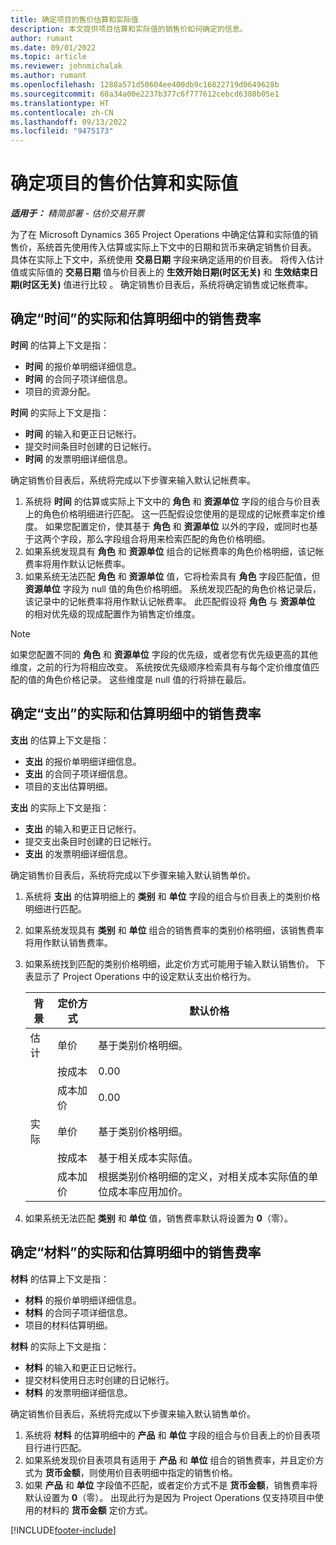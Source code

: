 ```yaml
---
title: 确定项目的售价估算和实际值
description: 本文提供项目估算和实际值的销售价如何确定的信息。
author: rumant
ms.date: 09/01/2022
ms.topic: article
ms.reviewer: johnmichalak
ms.author: rumant
ms.openlocfilehash: 1288a571d50604ee400db9c16822719d0649628b
ms.sourcegitcommit: 60a34a00e2237b377c6f777612cebcd6380b05e1
ms.translationtype: HT
ms.contentlocale: zh-CN
ms.lasthandoff: 09/13/2022
ms.locfileid: "9475173"
---
```

# <a name="determine-sales-prices-for-project-estimates-and-actuals"></a>确定项目的售价估算和实际值

_**适用于：** 精简部署 - 估价交易开票_

为了在 Microsoft Dynamics 365 Project Operations 中确定估算和实际值的销售价，系统首先使用传入估算或实际上下文中的日期和货币来确定销售价目表。 具体在实际上下文中，系统使用 **交易日期** 字段来确定适用的价目表。 将传入估计值或实际值的 **交易日期** 值与价目表上的 **生效开始日期(时区无关)** 和 **生效结束日期(时区无关)** 值进行比较 。 确定销售价目表后，系统将确定销售或记帐费率。

## <a name="determining-sales-rates-on-actual-and-estimate-lines-for-time"></a>确定“时间”的实际和估算明细中的销售费率

**时间** 的估算上下文是指：

- **时间** 的报价单明细详细信息。
- **时间** 的合同子项详细信息。
- 项目的资源分配。

**时间** 的实际上下文是指：

- **时间** 的输入和更正日记帐行。
- 提交时间条目时创建的日记帐行。
- **时间** 的发票明细详细信息。 

确定销售价目表后，系统将完成以下步骤来输入默认记帐费率。

1. 系统将 **时间** 的估算或实际上下文中的 **角色** 和 **资源单位** 字段的组合与价目表上的角色价格明细进行匹配。 这一匹配假设您使用的是现成的记帐费率定价维度。 如果您配置定价，使其基于 **角色** 和 **资源单位** 以外的字段，或同时也基于这两个字段，那么字段组合将用来检索匹配的角色价格明细。
1. 如果系统发现具有 **角色** 和 **资源单位** 组合的记帐费率的角色价格明细，该记帐费率将用作默认记帐费率。
1. 如果系统无法匹配 **角色** 和 **资源单位** 值，它将检索具有 **角色** 字段匹配值，但 **资源单位** 字段为 null 值的角色价格明细。 系统发现匹配的角色价格记录后，该记录中的记帐费率将用作默认记帐费率。 此匹配假设将 **角色** 与 **资源单位** 的相对优先级的现成配置作为销售定价维度。

> [!NOTE]
> 如果您配置不同的 **角色** 和 **资源单位** 字段的优先级，或者您有优先级更高的其他维度，之前的行为将相应改变。 系统按优先级顺序检索具有与每个定价维度值匹配的值的角色价格记录。 这些维度是 null 值的行将排在最后。

## <a name="determining-sales-rates-on-actual-and-estimate-lines-for-expense"></a>确定“支出”的实际和估算明细中的销售费率

**支出** 的估算上下文是指：

- **支出** 的报价单明细详细信息。
- **支出** 的合同子项详细信息。
- 项目的支出估算明细。

**支出** 的实际上下文是指：

- **支出** 的输入和更正日记帐行。
- 提交支出条目时创建的日记帐行。
- **支出** 的发票明细详细信息。 

确定销售价目表后，系统将完成以下步骤来输入默认销售单价。

1. 系统将 **支出** 的估算明细上的 **类别** 和 **单位** 字段的组合与价目表上的类别价格明细进行匹配。
1. 如果系统发现具有 **类别** 和 **单位** 组合的销售费率的类别价格明细，该销售费率将用作默认销售费率。
1. 如果系统找到匹配的类别价格明细，此定价方式可能用于输入默认销售价。 下表显示了 Project Operations 中的设定默认支出价格行为。

    | 背景 | 定价方式 | 默认价格 |
    | --- | --- | --- |
    | 估计 | 单价 | 基于类别价格明细。 |
    |        | 按成本 | 0.00 |
    |        | 成本加价 | 0.00 |
    | 实际 | 单价 | 基于类别价格明细。 |
    |        | 按成本 | 基于相关成本实际值。 |
    |        | 成本加价 | 根据类别价格明细的定义，对相关成本实际值的单位成本率应用加价。 |

1. 如果系统无法匹配 **类别** 和 **单位** 值，销售费率默认将设置为 **0**（零）。

## <a name="determining-sales-rates-on-actual-and-estimate-lines-for-material"></a>确定“材料”的实际和估算明细中的销售费率

**材料** 的估算上下文是指：

- **材料** 的报价单明细详细信息。
- **材料** 的合同子项详细信息。
- 项目的材料估算明细。

**材料** 的实际上下文是指：

- **材料** 的输入和更正日记帐行。
- 提交材料使用日志时创建的日记帐行。
- **材料** 的发票明细详细信息。 

确定销售价目表后，系统将完成以下步骤来输入默认销售单价。

1. 系统将 **材料** 的估算明细中的 **产品** 和 **单位** 字段的组合与价目表上的价目表项目行进行匹配。
1. 如果系统发现价目表项具有适用于 **产品** 和 **单位** 组合的销售费率，并且定价方式为 **货币金额**，则使用价目表明细中指定的销售价格。 
1. 如果 **产品** 和 **单位** 字段值不匹配，或者定价方式不是 **货币金额**，销售费率将默认设置为 **0**（零）。 出现此行为是因为 Project Operations 仅支持项目中使用的材料的 **货币金额** 定价方式。

[!INCLUDE[footer-include](../../includes/footer-banner.md)]
